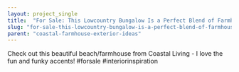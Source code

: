 ```yaml
---
layout: project_single
title:  "For Sale: This Lowcountry Bungalow Is a Perfect Blend of Farmhouse and Beach House"
slug: "for-sale-this-lowcountry-bungalow-is-a-perfect-blend-of-farmhouse-and-beach-house"
parent: "coastal-farmhouse-exterior-ideas"
---
```

Check out this beautiful beach/farmhouse from Coastal Living - I love the fun and funky accents! #forsale #interiorinspiration